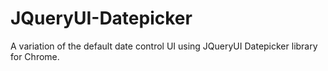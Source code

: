 # JQueryUI-Datepicker
A variation of the default date control UI using JQueryUI Datepicker library for Chrome.
